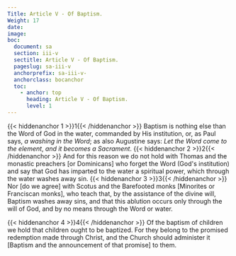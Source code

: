 ```yaml
---
Title: Article V - Of Baptism.
Weight: 17
date: 
image: 
boc:
  document: sa
  section: iii-v
  sectitle: Article V - Of Baptism.
  pageslug: sa-iii-v
  anchorprefix: sa-iii-v-
  anchorclass: bocanchor
  toc:
    - anchor: top
      heading: Article V - Of Baptism.
      level: 1
---
```


{{< hiddenanchor 1 >}}1{{< /hiddenanchor >}} Baptism
is nothing else than the Word of God in the water, commanded
by His institution, or, as Paul says, _a washing in the Word_;
as also Augustine says: _Let the Word come to the element_,
_and it becomes a Sacrament_. {{< hiddenanchor 2 >}}2{{< /hiddenanchor >}} And for this reason
we do not hold with Thomas and the monastic preachers [or Dominicans]
who forget the Word (God's institution) and say that God has
imparted to the water a spiritual power, which through the water
washes away sin. {{< hiddenanchor 3 >}}3{{< /hiddenanchor >}} Nor [do we agree] with Scotus and
the Barefooted monks [Minorites or Franciscan monks], who teach
that, by the assistance of the divine will, Baptism washes away
sins, and that this ablution occurs only through the will of
God, and by no means through the Word or water.

{{< hiddenanchor 4 >}}4{{< /hiddenanchor >}} Of the
baptism of children we hold that children ought to be baptized.
For they belong to the promised redemption made through Christ,
and the Church should administer it [Baptism and the announcement
of that promise] to them.

